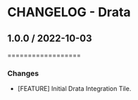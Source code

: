 # CHANGELOG - Drata

## 1.0.0 / 2022-10-03
==================
### Changes

* [FEATURE] Initial Drata Integration Tile.